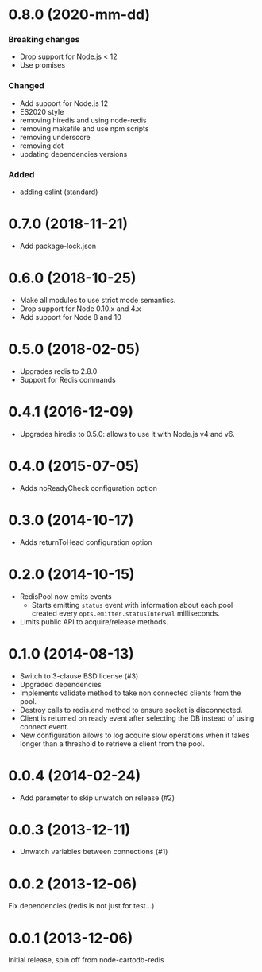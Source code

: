 # 0.8.0 (2020-mm-dd)

### Breaking changes
 - Drop support for Node.js < 12
 - Use promises

### Changed
 - Add support for Node.js 12
 - ES2020 style
 - removing hiredis and using node-redis
 - removing makefile and use npm scripts
 - removing underscore
 - removing dot
 - updating dependencies versions

### Added
 - adding eslint (standard)

# 0.7.0 (2018-11-21)

 - Add package-lock.json

# 0.6.0 (2018-10-25)

 - Make all modules to use strict mode semantics.
 - Drop support for Node 0.10.x and 4.x
 - Add support for Node 8 and 10

# 0.5.0 (2018-02-05)

 - Upgrades redis to 2.8.0
 - Support for Redis commands

# 0.4.1 (2016-12-09)

 - Upgrades hiredis to 0.5.0: allows to use it with Node.js v4 and v6.

# 0.4.0 (2015-07-05)

 - Adds noReadyCheck configuration option

# 0.3.0 (2014-10-17)

 - Adds returnToHead configuration option

# 0.2.0 (2014-10-15)

 - RedisPool now emits events
    * Starts emitting `status` event with information about each pool created
      every `opts.emitter.statusInterval` milliseconds.
 - Limits public API to acquire/release methods.

# 0.1.0 (2014-08-13)

 - Switch to 3-clause BSD license (#3)
 - Upgraded dependencies
 - Implements validate method to take non connected clients from the pool.
 - Destroy calls to redis.end method to ensure socket is disconnected.
 - Client is returned on ready event after selecting the DB instead of using
   connect event.
 - New configuration allows to log acquire slow operations when it takes
   longer than a threshold to retrieve a client from the pool.

# 0.0.4 (2014-02-24)

 - Add parameter to skip unwatch on release (#2)

# 0.0.3 (2013-12-11)

 - Unwatch variables between connections (#1)

# 0.0.2 (2013-12-06)

Fix dependencies (redis is not just for test...)

# 0.0.1 (2013-12-06)

Initial release, spin off from node-cartodb-redis
